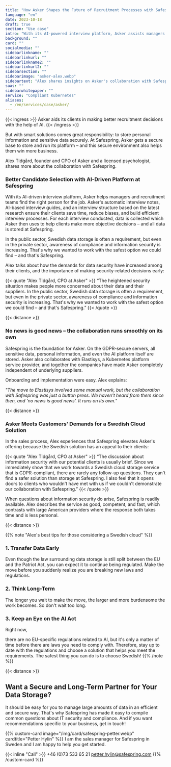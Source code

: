 ```yaml
---
title: "How Asker Shapes the Future of Recruitment Processes with Safespring"
language: "en"
date: 2023-10-18
draft: true
section: "Use case"
intro: "With its AI-powered interview platform, Asker assists managers and recruitment teams in finding the right person for the job."
background: ""
card: ""
socialmedia: ""
sidebarlinkname: ""
sidebarlinkurl: ""
sidebarlinkname2: ""
sidebarlinkurl2: ""
sidebarsection: ""
sidebarimage: "asker-alex.webp"
sidebartext: "Alex shares insights on Asker's collaboration with Safespring and the importance of data processing within the EU."
saas: ""
sidebarwhitepaper: ""
service: "Compliant Kubernetes"
aliases:
  - /en/services/case/asker/
---
```


{{< ingress >}}
Asker aids its clients in making better recruitment decisions with the help of AI.
{{< /ingress >}}

But with smart solutions comes great responsibility: to store personal information and sensitive data securely. At Safespring, Asker gets a secure base to store and run its platform – and this secure environment also helps them win more business.

Alex Tidgård, founder and CPO of Asker and a licensed psychologist, shares more about the collaboration with Safespring.

### Better Candidate Selection with AI-Driven Platform at Safespring

With its AI-driven interview platform, Asker helps managers and recruitment teams find the right person for the job. Asker's automatic interview notes, AI-based interview guides, and an interview structure based on the latest research ensure their clients save time, reduce biases, and build efficient interview processes. For each interview conducted, data is collected which Asker then uses to help clients make more objective decisions – and all data is stored at Safespring.

In the public sector, Swedish data storage is often a requirement, but even in the private sector, awareness of compliance and information security is increasing. That's why we wanted to work with the safest option we could find – and that's Safespring.

Alex talks about how the demands for data security have increased among their clients, and the importance of making security-related decisions early:

{{< quote "Alex Tidgård, CPO at Asker" >}}
“The heightened security situation makes people more concerned about their data and their suppliers. In the public sector, Swedish data storage is often a requirement, but even in the private sector, awareness of compliance and information security is increasing. That's why we wanted to work with the safest option we could find – and that's Safespring.”
{{< /quote >}}

{{< distance >}}

### No news is good news – the collaboration runs smoothly on its own

Safespring is the foundation for Asker. On the GDPR-secure servers, all sensitive data, personal information, and even the AI platform itself are stored. Asker also collaborates with Elastisys, a Kubernetes platform service provider, and together the companies have made Asker completely independent of underlying suppliers.

Onboarding and implementation were easy. Alex explains:

_"The move to Elastisys involved some manual work, but the collaboration with Safespring was just a button press. We haven't heard from them since then, and 'no news is good news'. It runs on its own."_

{{< distance >}}

### Asker Meets Customers' Demands for a Swedish Cloud Solution

In the sales process, Alex experiences that Safespring elevates Asker's offering because the Swedish solution has an appeal to their clients:

{{< quote "Alex Tidgård, CPO at Asker" >}}
“The discussion about information security with our potential clients is usually brief. Since we immediately show that we work towards a Swedish cloud storage service that is GDPR-compliant, there are rarely any follow-up questions. They can't find a safer solution than storage at Safespring. I also feel that it opens doors to clients who wouldn't have met with us if we couldn't demonstrate our collaboration with Safespring.”
{{< /quote >}}

When questions about information security do arise, Safespring is readily available. Alex describes the service as good, competent, and fast, which contrasts with large American providers where the response both takes time and is less personal.

{{< distance >}}

{{% note "Alex's best tips for those considering a Swedish cloud" %}}

### 1. Transfer Data Early

Even though the law surrounding data storage is still split between the EU and the Patriot Act, you can expect it to continue being regulated. Make the move before you suddenly realize you are breaking new laws and regulations.

### 2. Think Long-Term

The longer you wait to make the move, the larger and more burdensome the work becomes. So don't wait too long.

### 3. Keep an Eye on the AI Act

Right now,

there are no EU-specific regulations related to AI, but it's only a matter of time before there are laws you need to comply with. Therefore, stay up to date with the regulations and choose a solution that helps you meet the requirements. The safest thing you can do is to choose Swedish!
{{% /note %}}

{{< distance >}}

## Want a Secure and Long-Term Partner for Your Data Storage?

It should be easy for you to manage large amounts of data in an efficient and secure way. That's why Safespring has made it easy to compile common questions about IT security and compliance. And if you want recommendations specific to your business, get in touch!

{{% custom-card image="/img/card/safespring-petter.webp" cardtitle="Petter Hylin" %}}
I am the sales manager for Safespring in Sweden and I am happy to help you get started.

{{< inline "Call" >}} +46 (0)73 533 65 21
petter.hylin@safespring.com
{{% /custom-card %}}
